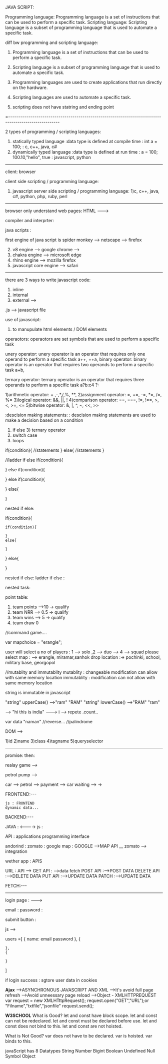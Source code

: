 JAVA SCRIPT: 

Programming language:
Programming language is a set of instructions that can be used to perform a specific task.
Scripting language:
Scripting language is a subset of programming language that is used to automate a specific task.

diff bw programming and scripting language:
1) Programming language is a set of instructions that can be used to perform a specific task.
2) Scripting language is a subset of programming language that is used to automate a specific task.
3) Programming languages are used to create applications that run directly on the hardware.


4) Scripting languages are used to automate a specific task.

5) scripting  does not have statring and ending point

=-------------------------------------------------------------------------------------------------------

2 types of programming / scripting languages:
1) statically typed language
    :data type is defined at compile time
    : int a = 100;
    : c, c++, java, c#
2) dynamically typed language
    :data type is defined at run time
    : a = 100; 100.10,"hello", true
    : javascript, python

--------------------------------------------------------------------------------------------------------

client: browser

client side scripting / programming language:
1) javascript
server side scripting / programming language:
1)c, c++, java, c#, python, php, ruby, perl

--------------------------------------------------------------------------------------------------------

browser only understand web pages:
HTML --->


compiler and interprter:

java scripts :

first engine of java script is spider monkey --> netscape --> firefox

2) v8 engine --> google chrome -->
3) chakra engine --> microsoft edge
4) rhino engine --> mozilla firefox
5) javascript core engine --> safari


----------------------------------------------------------------------------------------------

there are 3 ways to write javascript code:
1) inline
2) internal
3) external
     -->

.js --> javascript file


use of javascript:
1) to manupulate html elements / DOM elements


operaotors: 
operaotors are set symbols that are used to perform a specific task

unery operator:  unery operator is an operator that requires only one operand to perform a specific task
    a++, ++a,
binary operator: binary operator is an operator that requires two operands to perform a specific task
    a+b, 

ternary operator: ternary operator is an operator that requires three operands to perform a specific task
    a?b:c4
    ?:

1)arithmetic operator: + ,-,*,/,%, **,
2)assignment operator: =, +=, -=, *=, /=, %=
3)logical operator: &&, ||, !
4)comparison operator: ==, ===, !=, !==, >, <, >=, <=
5)bitwise operator: &, |, ^, ~, <<, >>

:descision making statements:
: descision making statements are used to make a decision based on a condition
1) if else 3) ternary operator
2) switch case
3) loops

if(condition){
    //statements
}
else{
    //statements
}

//ladder if else
if(condition){

}
else if(condition){

}
else if(condition){

}
else{

}



nested if else:

if(condition){

    if(condition){

    }
    else{

    }
}
else{

    
}


nested if else: 
ladder if else :

nested task:

point table:
1) team points -->10 -> qualify
2) team NRR --> 0.5 -> qualify
3) team wins --> 5 -> qualify
4) team draw 0


//command game....

var mapchoice = "erangle";

user will select a no of players : 1 --> solo ,2 --> duo --> 4 --> squad
please select map : --> erangle, miramar,sanhok
drop location :-> pochinki, school, military base, georgopol


//mutablity and immutablity
mutablity : changeable modification can allow with same memory location
immutablity :  modification can not allow with same memory location

string is immutable in javascript

"string" upperCase() -->"ram"  "RAM"
"string" lowerCase() -->"RAM"  "ram"

--> "hi this is india"
---> i --> repete .count..


var data "naman"
//reverse...
//palindrome


DOM -->

1)id
2)name
3)class
4)tagname
5)queryselector

-------------------

promise: then:

realay game -->

petrol pump -->

car --> petrol --> payment -->
car waiting --> ->

FRONTEND:---

    js : FRONTEND
    dynamic data...
BACKEND:---



JAVA :
<---->
js : 



API : applications programming interface



andorind : zomato : google map :
GOOGLE -->MAP API __ zomato --> integration


wether app : APIS

URL : 
API -->
GET API : -->data fetch 
POST API :-->POST DATA
DELETE API :-->DELETE DATA
PUT API :-->UPDATE DATA
PATCH :-->UPDATE DATA


FETCH:---

---------------



login page : --->

email     :
password  :

submit button :

js -->

users =[
    {
        name:
        email
        password
    },
    {

    },
    {

    }
]


if login success : sgtore user data in cookies

**Ajax**
-->ASYNCHRONOUS JAVASCRIPT AND XML
-->It's avoid full page refresh
-->Avoid unneessary page reload
-->Object - XMLHTTPREQUEST
var request = new XMLHTttpRequest();
request.open("GET","URL");or "Filname","txtfile","jsonfile"
request.send();



**W3SCHOOL**
What is Good?
let and const have block scope.
let and const can not be redeclared.
let and const must be declared before use.
let and const does not bind to this.
let and const are not hoisted.

What is Not Good?
var does not have to be declared.
var is hoisted.
var binds to this.


javaScript has 8 Datatypes
String
Number
Bigint
Boolean
Undefined
Null
Symbol
Object



